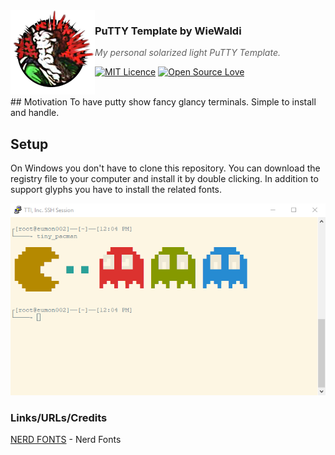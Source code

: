<img src="https://raw.githubusercontent.com/WieWaldi/PuTTY-Template/master/img/RZ-Amper_Logo_135x135.png" align="left" width="135px" height="135px" />

### PuTTY Template by WieWaldi
> *My personal solarized light PuTTY Template.*

[![MIT Licence](https://badges.frapsoft.com/os/mit/mit.svg?v=103)](https://opensource.org/licenses/mit-license.php)
[![Open Source Love](https://badges.frapsoft.com/os/v1/open-source.svg?v=103)](https://opensource.org)

<br />
## Motivation
To have putty show fancy glancy terminals. Simple to install and handle.

## Setup
On Windows you don't have to clone this repository. You can download the
registry file to your computer and install it by double clicking. In addition to
support glyphs you have to install the related fonts.

[![putty](https://github.com/WieWaldi/PuTTY-Template/raw/master/img/putty.png)](#features)

 ### Links/URLs/Credits
 [NERD FONTS](https://github.com/ryanoasis/nerd-fonts) - Nerd Fonts
